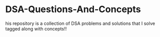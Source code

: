 # DSA-Questions-And-Concepts
his repository is a collection of DSA problems and solutions that I solve tagged along with concepts!!
